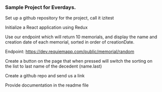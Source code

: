 ### Sample Project for Everdays.

Set up a github repository for the project, call it izitest

Initialize a React application using Redux

Use our endpoint which will return 10 memorials, and display the name and creation date of each memorial, sorted in order of creationDate.

Endpoint: https://dev.requiemapp.com/public/memorial/random

Create a button on the page that when pressed will switch the sorting on the list to last name of the decedent (name.last)

Create a github repo and send us a link

Provide documentation in the readme file
